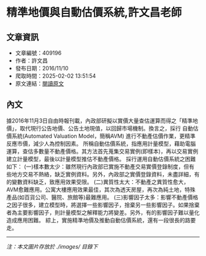 # 精準地價與自動估價系統,許文昌老師

## 文章資訊
- 文章編號：409196
- 作者：許文昌
- 發布日期：2016/11/10
- 爬取時間：2025-02-02 13:51:54
- 原文連結：[閱讀原文](https://real-estate.get.com.tw/Columns/detail.aspx?no=409196)

## 內文
據2016年11月3日自由時報刊載，內政部研擬以實價大量查估運算而得之「精準地價」，取代現行公告地價、公告土地現值，以回歸市場機制。換言之，採行
自動估價系統(Automated Valuation Model，簡稱AVM)
進行不動產估價作業，更精準反應市價，減少人為控制因素。
所稱自動估價系統，指應用計量模型，藉助電腦運算，查估多數量不動產價格。其方法首先蒐集交易實例(即樣本)，再以交易實例建立計量模型，最後以計量模型推估不動產價格。
採行運用自動估價系統之困難如下：
(一)樣本數太少：雖然現行內政部已實施不動產交易實價登錄制度，但有些地方交易不熱絡，缺乏實例資料。另外，內政部之實價登錄資料，未盡詳細，有的變數資料缺乏，致應用效果受限。
(二)異質性太大：不動產之異質性愈大，AVM愈難應用。公寓大樓應用效果最佳，其次為透天房屋，再次為純土地，特殊產品(如百貨公司、醫院、旅館等)最難應用。
(三)影響因子太多：影響不動產價格之因子很多，建立模型時，將選擇一些影響因子，捨棄另一些影響因子。如果捨棄者為主要影響因子，則計量模型之解釋能力將變差。另外，有的影響因子難以量化造成應用困難。
綜上，實施精準地價及推動自動估價系統，還有一段很長的路要走。

---
*注：本文圖片存放於 ./images/ 目錄下*
